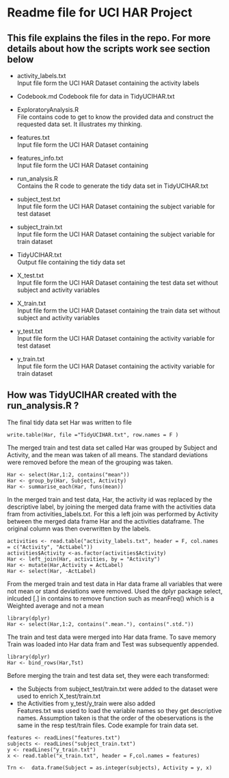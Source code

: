 # Readme file for UCI HAR Project

## This file explains the files in the repo. For more details about how the scripts work see section below
- activity_labels.txt  
  Input file form the UCI HAR Dataset containing the activity labels  

-	Codebook.md
  Codebook file for data in TidyUCIHAR.txt 

-	ExploratoryAnalysis.R  
  File contains code to get to know the provided data and construct the requested data set. It illustrates my thinking.

-	features.txt  
  Input file form the UCI HAR Dataset containing

-	features_info.txt  
  Input file form the UCI HAR Dataset containing

- run_analysis.R  
  Contains the R code to generate the tidy data set in TidyUCIHAR.txt  
  
- subject_test.txt  
  Input file form the UCI HAR Dataset containing the subject variable for test dataset

-	subject_train.txt  
  Input file form the UCI HAR Dataset containing the subject variable for train dataset

- TidyUCIHAR.txt  
  Output file containing the tidy data set

- X_test.txt  
  Input file form the UCI HAR Dataset containing the test data set without subject and activity variables

- X_train.txt  
  Input file form the UCI HAR Dataset containing the train data set without subject and activity variables

- y_test.txt  
  Input file form the UCI HAR Dataset containing the activity variable for test dataset

- y_train.txt  
  Input file form the UCI HAR Dataset containing the activity variable for train dataset

## How was TidyUCIHAR created with the run_analysis.R ?

The final tidy data set Har was written to file
```
write.table(Har, file ="TidyUCIHAR.txt", row.names = F )
```
The merged train and test data set called Har was grouped by Subject and Activity, and the mean was taken of all means. The standard deviations were removed before the mean of the grouping was taken.

```
Har <- select(Har,1:2, contains("mean"))
Har <- group_by(Har, Subject, Activity)
Har <- summarise_each(Har, funs(mean))
```
In the merged train and test data, Har, the activity id was replaced by the descriptive label, by joining the merged data frame with the activities data fram from activities_labels.txt. For this a left join was performed by Activity between the merged data frame Har and the activities dataframe. The original column was then overwritten by the labels.

```
activities <- read.table("activity_labels.txt", header = F, col.names = c("Activity", "ActLabel"))
activities$Activity <-as.factor(activities$Activity)
Har <- left_join(Har, activities, by = "Activity")
Har <- mutate(Har,Activity = ActLabel)
Har <- select(Har, -ActLabel)
```
From the merged train and test data in Har data frame all variables that were not mean or stand deviations were removed.
Used the dplyr package select, inlcuded [.] in contains to remove function such as meanFreq() which is a Weighted average and not a mean

```
library(dplyr)
Har <- select(Har,1:2, contains(".mean."), contains(".std."))
```
The train and test data were merged into Har data frame. To save memory Train was loaded into Har data fram and Test was subsequently appended.
```
library(dplyr)
Har <- bind_rows(Har,Tst)
```

Before merging the train and test data set, they were each transformed:  
- the Subjects from subject_test/train.txt were added to the dataset were used to enrich X_test/train.txt  
- the Activities from y_test/y_train were also added  
Features.txt was used to load the variable names so they get descriptive names. Assumption taken is that the order of the obeservations is the same in the resp test/train files.
Code example for train data set. 

```
features <- readLines("features.txt")
subjects <- readLines("subject_train.txt")
y <- readLines("y_train.txt")
x <- read.table("x_train.txt", header = F,col.names = features)

Trn <-  data.frame(Subject = as.integer(subjects), Activity = y, x)
```
  